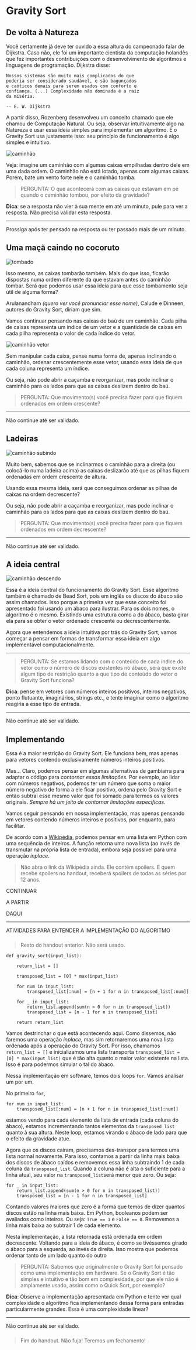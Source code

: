 Gravity Sort
=================

De volta à Natureza
--------------------

Você certamente já deve ter ouvido a essa altura do campeonado falar de Dijkstra. Caso não, ele foi um importante cientista da computação holandês que fez importantes contribuições com o desenvolvimento de algoritmos e linguagens de programação. Dijkstra disse:

    Nossos sistemas são muito mais complicados do que 
    poderia ser considerado saudável, e são bagunçados 
    e caóticos demais para serem usados com conforto e 
    confiança. (...) Complexidade não dominada é a raiz 
    da miséria.

    -- E. W. Dijkstra

A partir disso, Rozenberg desenvolveu um conceito chamado que ele chamou de Computação Natural. Ou seja, observar intuitivamente algo na Natureza e usar essa ideia simples para implementar um algoritmo. E o Gravity Sort usa justamente isso: seu princípio de funcionamento é algo simples e intuitivo. 

![caminhão](caminhão-1.png)

Veja: imagine um caminhão com algumas caixas empilhadas dentro dele em uma dada ordem. O caminhão não está lotado, apenas com algumas caixas. Porém, bate um vento forte nele e o caminhão tomba.



>PERGUNTA: O que acontecerá com as caixas que estavam em pé quando o caminhão tombou, por efeito da gravidade?

**Dica**: se a resposta não vier à sua mente em até um minuto, pule para ver a resposta. Não precisa validar esta resposta.

***

Prossiga após ter pensado na resposta ou ter passado mais de um minuto.



###

Uma maçã caindo no cocoruto
--------------------

![tombado](90.jpeg)

Isso mesmo, as caixas tombarão também. Mais do que isso, ficarão dispostas numa ordem diferente da que estavam antes do caminhão tombar. Será que podemos usar essa ideia para que esse tombamento seja útil de alguma forma? 

Arulanandham *(quero ver você pronunciar esse nome)*, Calude e Dinneen, autores do Gravity Sort, diriam que sim. 

Vamos continuar pensando nas caixas do baú de um caminhão. Cada pilha de caixas representa um índice de um vetor e a quantidade de caixas em cada pilha representa o valor de cada índice do vetor. 

![caminhão vetor](caminhão-2.png)

Sem manipular cada caixa, pense numa forma de, apenas inclinando o caminhão, ordenar crescentemente esse vetor, usando essa ideia de que cada coluna representa um índice.

Ou seja, não pode abrir a caçamba e reorganizar, mas pode inclinar o caminhão para os lados para que as caixas deslizem dentro do baú.

>PERGUNTA: Que movimento(s) você precisa fazer para que fiquem ordenados em ordem crescente?

***

Não continue até ser validado.


###

Ladeiras
--------------------

![caminhão subindo](caminhão-3.png)

Muito bem, sabemos que se inclinarmos o caminhão para a direita (ou colocá-lo numa ladeira acima) as caixas deslizarão até que as pilhas fiquem ordenadas em ordem crescente de altura.



Usando essa mesma ideia, será que conseguimos ordenar as pilhas de caixas na ordem decrescente?

Ou seja, não pode abrir a caçamba e reorganizar, mas pode inclinar o caminhão para os lados para que as caixas deslizem dentro do baú.

>PERGUNTA: Que movimento(s) você precisa fazer para que fiquem ordenados em ordem decrescente?

***

Não continue até ser validado.



###

A ideia central
--------------------

![caminhão descendo](caminhão-4.png)

Essa é a ideia central do funcionamento do Gravity Sort. Esse algoritmo também é chamado de Bead Sort, pois em inglês os discos do ábaco são assim chamados. Isso porque a primeira vez que esse conceito foi apresentado foi usando um ábaco para ilustrar. Para os dois nomes, o algoritmo é o mesmo. Existindo uma estrutura como a do ábaco, basta girar ela para se obter o vetor ordenado crescente ou decrescentemente. 



Agora que entendemos a ideia intuitiva por trás do Gravity Sort, vamos começar a pensar em formas de transformar essa ideia em algo implementável computacionalmente.

***

>PERGUNTA: Se estamos lidando com o conteúdo de cada índice do vetor como o número de discos existentes no ábaco, será que existe algum tipo de restrição quanto a que tipo de conteúdo do vetor o Gravity Sort funciona?

**Dica**: pense em vetores com números inteiros positivos, inteiros negativos, ponto flutuante, imaginários, strings etc., e tente imaginar como o algoritmo reagiria a esse tipo de entrada.

***

Não continue até ser validado.




###

Implementando
--------------------
Essa é a maior restrição do Gravity Sort. Ele funciona bem, mas apenas para vetores contendo exclusivamente números inteiros positivos. 

Mas… Claro, podemos pensar em algumas alternativas de gambiarra para adaptar o código para *contornar essas limitações*. Por exemplo, ao lidar com números negativos, podemos ter um número que soma o maior número negativo de forma a ele ficar positivo, ordena pelo Gravity Sort e então subtrai esse mesmo valor que foi somado para termos os valores originais. *Sempre há um jeito de contornar limitações específicas.* 

Vamos seguir pensando em nossa implementação, mas apenas pensando em vetores contendo números inteiros e positivos, por enquanto, para facilitar.

De acordo com a [Wikipédia](https://en.wikipedia.org/wiki/Bead_sort#Implementation), podemos pensar em uma lista em Python com uma sequência de inteiros. A função retorna uma nova lista (ao invés de transmutar na própria lista de entrada), embora seja possível para uma operação *inplace*.

>Não abra o link da Wikipédia ainda. Ele contém spoilers. E quem recebe spoilers no handout, receberá spoilers de todas as séries por 12 anos.


CONTINUAR

A PARTIR

DAQUI

***

ATIVIDADES PARA ENTENDER
A IMPLEMENTAÇÃO DO ALGORITMO










###

>Resto do handout anterior. Não será usado. 

    def gravity_sort(input_list):
    
        return_list = []
        
        transposed_list = [0] * max(input_list)
        
        for num in input_list:
            transposed_list[:num] = [n + 1 for n in transposed_list[:num]]

        for _ in input_list:
            return_list.append(sum(n > 0 for n in transposed_list))
            transposed_list = [n - 1 for n in transposed_list]

        return return_list

Vamos destrinchar o que está acontecendo aqui. Como dissemos, não faremos uma operação *inplace*, mas sim retornaremos uma nova lista ordenada após a operação do Gravity Sort. Por isso, chamamos `return_list = []` e inicializamos uma lista transporta `transposed_list = [0] * max(input_list)` que é tão alta quanto o maior valor existente na lista. Isso é para podermos simular o tal do ábaco.

Nessa implementação em software, temos dois loops `for`. Vamos analisar um por um.

No primeiro `for`, 

    for num in input_list:
        transposed_list[:num] = [n + 1 for n in transposed_list[:num]]

estamos vendo para cada elemento da lista de entrada (cada coluna do ábaco), estamos incrementando tantos elementos da `transposed_list` quanto à sua altura. Neste loop, estamos virando o ábaco de lado para que o efeito da gravidade atue. 

Agora que os discos caíram, precisamos des-transpor para termos uma lista normal novamente. Para isso, contamos a partir da linha mais baixa dos discos de ábaco caídos e removemos essa linha subtraindo 1 de cada coluna da `transposed_list`. Quando a coluna não é alta o suficiente para a linha atual, seu valor na `transposed_list`será menor que zero. Ou seja:

    for _ in input_list:
        return_list.append(sum(n > 0 for n in transposed_list))
        transposed_list = [n - 1 for n in transposed_list]

Contando valores maiores que zero é a forma que temos de dizer quantos discos estão na linha mais baixa. Em Python, booleanos podem ser avaliados como inteiros. Ou seja: `True == 1` e `False == 0`. Removemos a linha mais baixa ao subtrair 1 de cada elemento.

Nesta implementação, a lista retornada está ordenada em ordem decrescente. Voltando para a ideia do ábaco, é como se tivéssemos girado o ábaco para a esquerda, ao invés da direita. Isso mostra que podemos ordenar tanto de um lado quanto do outro

>PERGUNTA: Sabemos que originalmente o Gravity Sort foi pensado como uma implementação em hardware. Se o Gravity Sort é tão simples e intuitivo e tão bom em complexidade, por que ele não é amplamente usado, assim como o Quick Sort, por exemplo?

**Dica**: Observe a implementação apresentada em Python e tente ver qual complexidade o algoritmo fica implementando dessa forma para entradas particularmente grandes. Essa é uma complexidade linear?

***

Não continue até ser validado.




###

> Fim do handout. Não fuja! Teremos um fechamento!